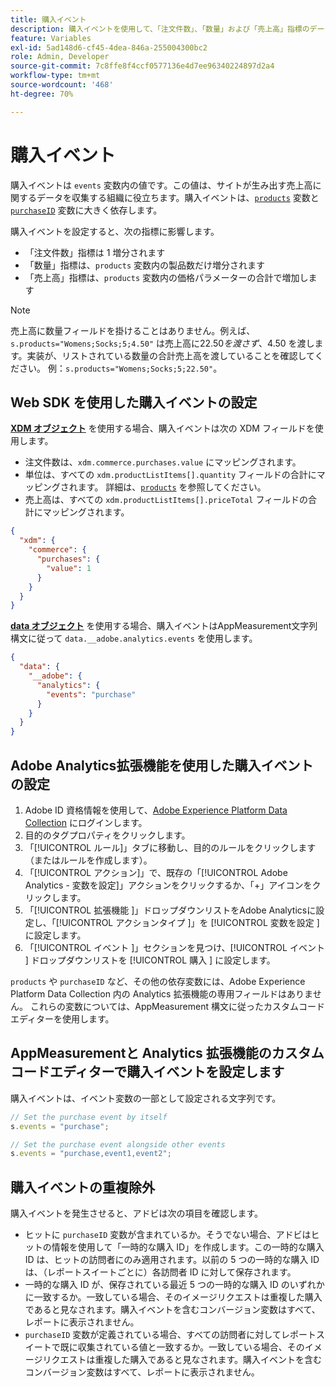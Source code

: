 ```yaml
---
title: 購入イベント
description: 購入イベントを使用して、「注文件数」、「数量」および「売上高」指標のデータを収集します。
feature: Variables
exl-id: 5ad148d6-cf45-4dea-846a-255004300bc2
role: Admin, Developer
source-git-commit: 7c8ffe8f4ccf0577136e4d7ee96340224897d2a4
workflow-type: tm+mt
source-wordcount: '468'
ht-degree: 70%

---
```


# 購入イベント

購入イベントは `events` 変数内の値です。この値は、サイトが生み出す売上高に関するデータを収集する組織に役立ちます。購入イベントは、[`products`](../products.md) 変数と [`purchaseID`](../purchaseid.md) 変数に大きく依存します。

購入イベントを設定すると、次の指標に影響します。

* 「注文件数」指標は 1 増分されます
* 「数量」指標は、`products` 変数内の製品数だけ増分されます
* 「売上高」指標は、`products` 変数内の価格パラメーターの合計で増加します

>[!NOTE]
>
>売上高に数量フィールドを掛けることはありません。例えば、`s.products="Womens;Socks;5;4.50"` は売上高に$22.50 を渡さず、$4.50 を渡します。実装が、リストされている数量の合計売上高を渡していることを確認してください。 例：`s.products="Womens;Socks;5;22.50"`。

## Web SDK を使用した購入イベントの設定

[**XDM オブジェクト**](/help/implement/aep-edge/xdm-var-mapping.md) を使用する場合、購入イベントは次の XDM フィールドを使用します。

* 注文件数は、`xdm.commerce.purchases.value` にマッピングされます。
* 単位は、すべての `xdm.productListItems[].quantity` フィールドの合計にマッピングされます。 詳細は、[`products`](../products.md) を参照してください。
* 売上高は、すべての `xdm.productListItems[].priceTotal` フィールドの合計にマッピングされます。

```json
{
  "xdm": {
    "commerce": {
      "purchases": {
        "value": 1
      }
    }
  }
}
```

[**data オブジェクト**](/help/implement/aep-edge/data-var-mapping.md) を使用する場合、購入イベントはAppMeasurement文字列構文に従って `data.__adobe.analytics.events` を使用します。

```json
{
  "data": {
    "__adobe": {
      "analytics": {
        "events": "purchase"
      }
    }
  }
}
```

## Adobe Analytics拡張機能を使用した購入イベントの設定

1. Adobe ID 資格情報を使用して、[Adobe Experience Platform Data Collection](https://experience.adobe.com/data-collection) にログインします。
2. 目的のタグプロパティをクリックします。
3. 「[!UICONTROL ルール]」タブに移動し、目的のルールをクリックします（またはルールを作成します）。
4. 「[!UICONTROL アクション]」で、既存の「[!UICONTROL Adobe Analytics - 変数を設定]」アクションをクリックするか、「+」アイコンをクリックします。
5. 「[!UICONTROL  拡張機能 ]」ドロップダウンリストをAdobe Analyticsに設定し、「[!UICONTROL  アクションタイプ ]」を [!UICONTROL  変数を設定 ] に設定します。
6. 「[!UICONTROL  イベント ]」セクションを見つけ、[!UICONTROL  イベント ] ドロップダウンリストを [!UICONTROL  購入 ] に設定します。

`products` や `purchaseID` など、その他の依存変数には、Adobe Experience Platform Data Collection 内の Analytics 拡張機能の専用フィールドはありません。 これらの変数については、AppMeasurement 構文に従ったカスタムコードエディターを使用します。

## AppMeasurementと Analytics 拡張機能のカスタムコードエディターで購入イベントを設定します

購入イベントは、イベント変数の一部として設定される文字列です。

```js
// Set the purchase event by itself
s.events = "purchase";

// Set the purchase event alongside other events
s.events = "purchase,event1,event2";
```

## 購入イベントの重複除外

購入イベントを発生させると、アドビは次の項目を確認します。

* ヒットに `purchaseID` 変数が含まれているか。そうでない場合、アドビはヒットの情報を使用して「一時的な購入 ID」を作成します。この一時的な購入 ID は、ヒットの訪問者にのみ適用されます。以前の 5 つの一時的な購入 ID は、（レポートスイートごとに）各訪問者 ID に対して保存されます。
* 一時的な購入 ID が、保存されている最近 5 つの一時的な購入 ID のいずれかに一致するか。一致している場合、そのイメージリクエストは重複した購入であると見なされます。購入イベントを含むコンバージョン変数はすべて、レポートに表示されません。
* `purchaseID` 変数が定義されている場合、すべての訪問者に対してレポートスイートで既に収集されている値と一致するか。一致している場合、そのイメージリクエストは重複した購入であると見なされます。購入イベントを含むコンバージョン変数はすべて、レポートに表示されません。
